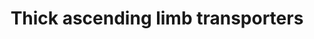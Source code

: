 ---
annotations:
- id: DOID:445
  parent: genetic disease
  type: Disease Ontology
  value: Bartter disease
- id: CL:1001106
  parent: animal cell
  type: Cell Type Ontology
  value: kidney loop of Henle thick ascending limb epithelial cell
- id: PW:0000004
  parent: regulatory pathway
  type: Pathway Ontology
  value: regulatory pathway
- id: CL:0000627
  parent: transporting cell
  type: Cell Type Ontology
  value: transporting cell
- id: CL:0002518
  parent: animal cell
  type: Cell Type Ontology
  value: kidney epithelial cell
- id: PW:0000103
  parent: regulatory pathway
  type: Pathway Ontology
  value: transport pathway
authors:
- AgustinGV
- MaintBot
- AlexanderPico
- Khanspers
- Egonw
- DeSl
- Eweitz
citedin:
- link: PMC8741773
  title: Enhanced glucose metabolism through activation of HIF-1α covers the energy
    demand in a rat embryonic heart primordium after heartbeat initiation (2022)
- link: PMC7645421
  title: Unraveling the blood transcriptome after real-life exposure of Wistar-rats
    to PM2.5, PM1 and water-soluble metals in the ambient air (2020)
- link: PMC5698080
  title: 'Developing Tools for Analysis of Renal Genomic Data: An Invitation to Participate
    (2017)'
communities:
- Renal_Genomics
description: 'This pathway shows the main transporters in the thick ascending limb
  of the Loop of Henle  '
last-edited: 2025-07-04
ndex: null
organisms:
- Rattus norvegicus
redirect_from:
- /index.php/Pathway:WP3882
- /instance/WP3882
- /instance/WP3882_r139749
revision: r139749
schema-jsonld:
- '@context': https://schema.org/
  '@id': https://wikipathways.github.io/pathways/WP3882.html
  '@type': Dataset
  creator:
    '@type': Organization
    name: WikiPathways
  description: 'This pathway shows the main transporters in the thick ascending limb
    of the Loop of Henle  '
  keywords:
  - 2 Cl
  - 2 K
  - 3 Na
  - ADP
  - ATP
  - ATP1A1
  - ATP1B1
  - Aquaporin 1
  - Barttin
  - CA2
  - CA4
  - CLC-K1
  - CLC-K2
  - CO₂
  - Cl
  - Fxyd2
  - H
  - HCO3
  - H₂O
  - K
  - KCC4
  - KCNJ13
  - KCNJ16
  - KCNK12
  - KCNK13
  - KCNQ1
  - NBCn1
  - NHE2
  - NHE3
  - NKCC2
  - Na
  - ROMK 2/3
  license: CC0
  name: Thick ascending limb transporters
seo: CreativeWork
title: Thick ascending limb transporters
wpid: WP3882
---